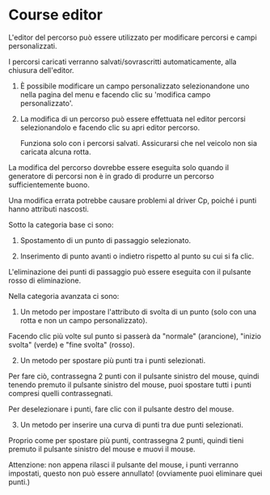 # Course editor

  
  
L'editor del percorso può essere utilizzato per modificare percorsi e campi personalizzati.  
  
I percorsi caricati verranno salvati/sovrascritti automaticamente, alla chiusura dell'editor.  
  
  
  
1) È possibile modificare un campo personalizzato selezionandone uno nella pagina del menu e facendo clic su 'modifica campo personalizzato'.  
  
2) La modifica di un percorso può essere effettuata nel editor percorsi selezionandolo e facendo clic su apri editor percorso.  
  
    Funziona solo con i percorsi salvati. Assicurarsi che nel veicolo non sia caricata alcuna rotta.  
  
  
  
La modifica del percorso dovrebbe essere eseguita solo quando il generatore di percorsi non è in grado di produrre un percorso sufficientemente buono.  
  
Una modifica errata potrebbe causare problemi al driver Cp, poiché i punti hanno attributi nascosti.  
  


  
  
Sotto la categoria base ci sono:  
  
1) Spostamento di un punto di passaggio selezionato.  
  
2) Inserimento di punto avanti o indietro rispetto al punto su cui si fa clic.  
  
  
  
L'eliminazione dei punti di passaggio può essere eseguita con il pulsante rosso di eliminazione.  
  


  
  
Nella categoria avanzata ci sono:  
  
1) Un metodo per impostare l'attributo di svolta di un punto (solo con una rotta e non un campo personalizzato).  
  
Facendo clic più volte sul punto si passerà da "normale" (arancione), "inizio svolta" (verde) e "fine svolta" (rosso).  
  
  
  
2) Un metodo per spostare più punti tra i punti selezionati.  
  
Per fare ciò, contrassegna 2 punti con il pulsante sinistro del mouse, quindi tenendo premuto il pulsante sinistro del mouse, puoi spostare tutti i punti compresi quelli contrassegnati.  
  
Per deselezionare i punti, fare clic con il pulsante destro del mouse.  
  
  
  
3) Un metodo per inserire una curva di punti tra due punti selezionati.  
  
Proprio come per spostare più punti, contrassegna 2 punti, quindi tieni premuto il pulsante sinistro del mouse e muovi il mouse.  
  
Attenzione: non appena rilasci il pulsante del mouse, i punti verranno impostati, questo non può essere annullato! (ovviamente puoi eliminare quei punti.)  
  


